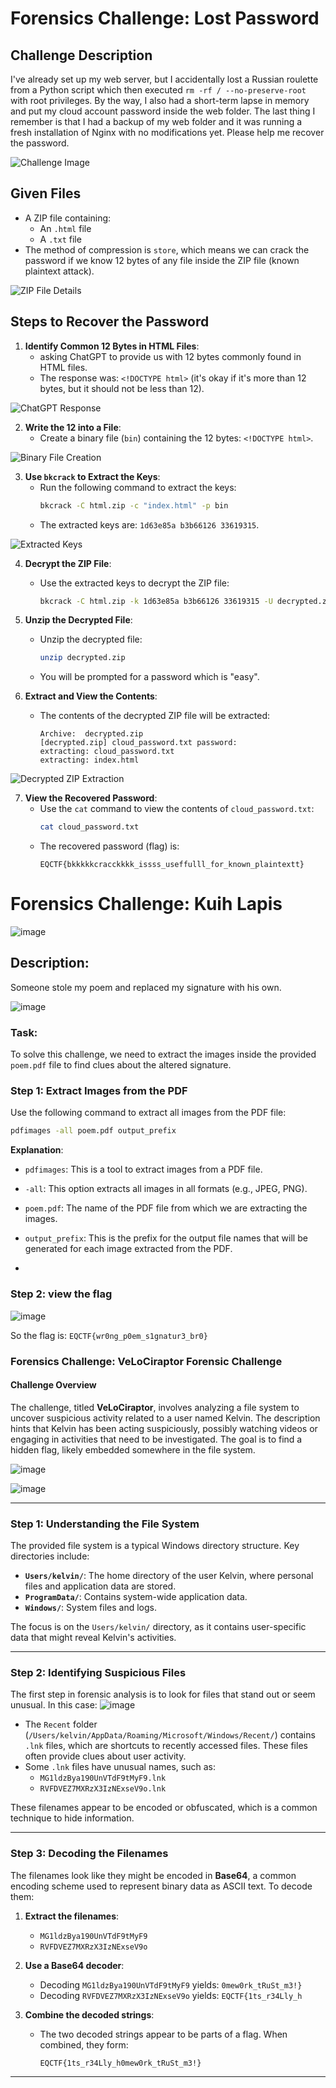 # Forensics Challenge: Lost Password

## Challenge Description

I've already set up my web server, but I accidentally lost a Russian roulette from a Python script which then executed `rm -rf / --no-preserve-root` with root privileges. By the way, I also had a short-term lapse in memory and put my cloud account password inside the web folder. The last thing I remember is that I had a backup of my web folder and it was running a fresh installation of Nginx with no modifications yet. Please help me recover the password.

![Challenge Image](https://github.com/user-attachments/assets/9ce7489d-d726-4868-9fa0-d559880a46f4)

## Given Files

- A ZIP file containing:
  - An `.html` file
  - A `.txt` file
- The method of compression is `store`, which means we can crack the password if we know 12 bytes of any file inside the ZIP file (known plaintext attack).

![ZIP File Details](https://github.com/user-attachments/assets/25f11f72-3893-4e57-9a08-53f136076abd)

## Steps to Recover the Password

1. **Identify Common 12 Bytes in HTML Files**:
   - asking ChatGPT to provide us with 12 bytes commonly found in HTML files.
   - The response was: `<!DOCTYPE html>` (it's okay if it's more than 12 bytes, but it should not be less than 12).

![ChatGPT Response](https://github.com/user-attachments/assets/a7dc10cd-0370-449d-afe5-6fe1d0dfb13a)

2. **Write the 12 into a  File**:
   - Create a binary file (`bin`) containing the 12 bytes: `<!DOCTYPE html>`.

![Binary File Creation](https://github.com/user-attachments/assets/9dadfb25-b110-473a-8ef0-b707cf236cf3)

3. **Use `bkcrack` to Extract the Keys**:
   - Run the following command to extract the keys:
     ```bash
     bkcrack -C html.zip -c "index.html" -p bin
     ```
   - The extracted keys are: `1d63e85a b3b66126 33619315`.

![Extracted Keys](https://github.com/user-attachments/assets/2c7e3979-f5b3-4f19-9d83-36f62196b650)

4. **Decrypt the ZIP File**:

   - Use the extracted keys to decrypt the ZIP file:
     ```bash
     bkcrack -C html.zip -k 1d63e85a b3b66126 33619315 -U decrypted.zip easy
     ```

5. **Unzip the Decrypted File**:

   - Unzip the decrypted file:
     ```bash
     unzip decrypted.zip
     ```
   - You will be prompted for a password which is "easy".

6. **Extract and View the Contents**:
   - The contents of the decrypted ZIP file will be extracted:
     ```
     Archive:  decrypted.zip
     [decrypted.zip] cloud_password.txt password:
     extracting: cloud_password.txt
     extracting: index.html
     ```

![Decrypted ZIP Extraction](https://github.com/user-attachments/assets/dd77e9d1-d6cd-41a8-b421-1d829069110c)

7. **View the Recovered Password**:
   - Use the `cat` command to view the contents of `cloud_password.txt`:
     ```bash
     cat cloud_password.txt
     ```
   - The recovered password (flag) is:
     ```
     EQCTF{bkkkkkcracckkkk_issss_useffulll_for_known_plaintextt}
     ```


# Forensics Challenge: Kuih Lapis

![image](https://github.com/user-attachments/assets/b0d5dee3-6921-411d-998d-900e73301d00)

## Description:
Someone stole my poem and replaced my signature with his own.

![image](https://github.com/user-attachments/assets/305478ba-36e4-4a87-b910-294597cb1b8b)

### Task:
To solve this challenge, we need to extract the images inside the provided `poem.pdf` file to find clues about the altered signature.

### Step 1: Extract Images from the PDF
Use the following command to extract all images from the PDF file:

```bash
pdfimages -all poem.pdf output_prefix
```
**Explanation**:  
- `pdfimages`: This is a tool to extract images from a PDF file.
- `-all`: This option extracts all images in all formats (e.g., JPEG, PNG).
- `poem.pdf`: The name of the PDF file from which we are extracting the images.
- `output_prefix`: This is the prefix for the output file names that will be generated for each image extracted from the PDF.

- 
### Step 2: view the flag
![image](https://github.com/user-attachments/assets/4afcabdf-f849-4a3c-810d-3b2628b37fb2)


So the flag is: `EQCTF{wr0ng_p0em_s1gnatur3_br0}`








### **Forensics Challenge: VeLoCiraptor Forensic Challenge**

#### **Challenge Overview**

The challenge, titled **VeLoCiraptor**, involves analyzing a file system to uncover suspicious activity related to a user named Kelvin. The description hints that Kelvin has been acting suspiciously, possibly watching videos or engaging in activities that need to be investigated. The goal is to find a hidden flag, likely embedded somewhere in the file system.

![image](https://github.com/user-attachments/assets/0669426e-acba-46aa-8f7b-dfac1617eb1b)

![image](https://github.com/user-attachments/assets/9db5f044-3f20-42bf-abac-5fc60dc26ea9)

---

### **Step 1: Understanding the File System**

The provided file system is a typical Windows directory structure. Key directories include:

- **`Users/kelvin/`**: The home directory of the user Kelvin, where personal files and application data are stored.
- **`ProgramData/`**: Contains system-wide application data.
- **`Windows/`**: System files and logs.

The focus is on the `Users/kelvin/` directory, as it contains user-specific data that might reveal Kelvin's activities.

---

### **Step 2: Identifying Suspicious Files**

The first step in forensic analysis is to look for files that stand out or seem unusual. In this case:
![image](https://github.com/user-attachments/assets/0bce492b-110a-468f-8e6f-907505fb26f7)


- The `Recent` folder (`/Users/kelvin/AppData/Roaming/Microsoft/Windows/Recent/`) contains `.lnk` files, which are shortcuts to recently accessed files. These files often provide clues about user activity.
- Some `.lnk` files have unusual names, such as:
  - `MG1ldzBya190UnVTdF9tMyF9.lnk`
  - `RVFDVEZ7MXRzX3IzNExseV9o.lnk`

These filenames appear to be encoded or obfuscated, which is a common technique to hide information.

---

### **Step 3: Decoding the Filenames**

The filenames look like they might be encoded in **Base64**, a common encoding scheme used to represent binary data as ASCII text. To decode them:

1. **Extract the filenames**:

   - `MG1ldzBya190UnVTdF9tMyF9`
   - `RVFDVEZ7MXRzX3IzNExseV9o`

2. **Use a Base64 decoder**:

   - Decoding `MG1ldzBya190UnVTdF9tMyF9` yields: `0mew0rk_tRuSt_m3!}`
   - Decoding `RVFDVEZ7MXRzX3IzNExseV9o` yields: `EQCTF{1ts_r34Lly_h`

3. **Combine the decoded strings**:
   - The two decoded strings appear to be parts of a flag. When combined, they form:
     ```
     EQCTF{1ts_r34Lly_h0mew0rk_tRuSt_m3!}
     ```

---
